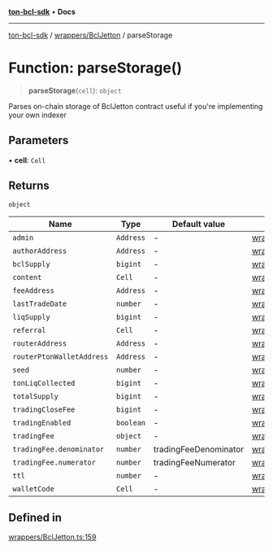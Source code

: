 [**ton-bcl-sdk**](../../../README.md) • **Docs**

***

[ton-bcl-sdk](../../../README.md) / [wrappers/BclJetton](../README.md) / parseStorage

# Function: parseStorage()

> **parseStorage**(`cell`): `object`

Parses on-chain storage of BclJetton contract
useful if you're implementing your own indexer

## Parameters

• **cell**: `Cell`

## Returns

`object`

| Name | Type | Default value | Defined in |
| ------ | ------ | ------ | ------ |
| `admin` | `Address` | - | [wrappers/BclJetton.ts:186](https://github.com/ton-fun-tech/ton-bcl-sdk/blob/7ee0ff6d1b35906d586d4feb09739aac48bafc30/src/wrappers/BclJetton.ts#L186) |
| `authorAddress` | `Address` | - | [wrappers/BclJetton.ts:195](https://github.com/ton-fun-tech/ton-bcl-sdk/blob/7ee0ff6d1b35906d586d4feb09739aac48bafc30/src/wrappers/BclJetton.ts#L195) |
| `bclSupply` | `bigint` | - | [wrappers/BclJetton.ts:189](https://github.com/ton-fun-tech/ton-bcl-sdk/blob/7ee0ff6d1b35906d586d4feb09739aac48bafc30/src/wrappers/BclJetton.ts#L189) |
| `content` | `Cell` | - | [wrappers/BclJetton.ts:187](https://github.com/ton-fun-tech/ton-bcl-sdk/blob/7ee0ff6d1b35906d586d4feb09739aac48bafc30/src/wrappers/BclJetton.ts#L187) |
| `feeAddress` | `Address` | - | [wrappers/BclJetton.ts:196](https://github.com/ton-fun-tech/ton-bcl-sdk/blob/7ee0ff6d1b35906d586d4feb09739aac48bafc30/src/wrappers/BclJetton.ts#L196) |
| `lastTradeDate` | `number` | - | [wrappers/BclJetton.ts:193](https://github.com/ton-fun-tech/ton-bcl-sdk/blob/7ee0ff6d1b35906d586d4feb09739aac48bafc30/src/wrappers/BclJetton.ts#L193) |
| `liqSupply` | `bigint` | - | [wrappers/BclJetton.ts:190](https://github.com/ton-fun-tech/ton-bcl-sdk/blob/7ee0ff6d1b35906d586d4feb09739aac48bafc30/src/wrappers/BclJetton.ts#L190) |
| `referral` | `Cell` | - | [wrappers/BclJetton.ts:202](https://github.com/ton-fun-tech/ton-bcl-sdk/blob/7ee0ff6d1b35906d586d4feb09739aac48bafc30/src/wrappers/BclJetton.ts#L202) |
| `routerAddress` | `Address` | - | [wrappers/BclJetton.ts:205](https://github.com/ton-fun-tech/ton-bcl-sdk/blob/7ee0ff6d1b35906d586d4feb09739aac48bafc30/src/wrappers/BclJetton.ts#L205) |
| `routerPtonWalletAddress` | `Address` | - | [wrappers/BclJetton.ts:206](https://github.com/ton-fun-tech/ton-bcl-sdk/blob/7ee0ff6d1b35906d586d4feb09739aac48bafc30/src/wrappers/BclJetton.ts#L206) |
| `seed` | `number` | - | [wrappers/BclJetton.ts:203](https://github.com/ton-fun-tech/ton-bcl-sdk/blob/7ee0ff6d1b35906d586d4feb09739aac48bafc30/src/wrappers/BclJetton.ts#L203) |
| `tonLiqCollected` | `bigint` | - | [wrappers/BclJetton.ts:194](https://github.com/ton-fun-tech/ton-bcl-sdk/blob/7ee0ff6d1b35906d586d4feb09739aac48bafc30/src/wrappers/BclJetton.ts#L194) |
| `totalSupply` | `bigint` | - | [wrappers/BclJetton.ts:188](https://github.com/ton-fun-tech/ton-bcl-sdk/blob/7ee0ff6d1b35906d586d4feb09739aac48bafc30/src/wrappers/BclJetton.ts#L188) |
| `tradingCloseFee` | `bigint` | - | [wrappers/BclJetton.ts:204](https://github.com/ton-fun-tech/ton-bcl-sdk/blob/7ee0ff6d1b35906d586d4feb09739aac48bafc30/src/wrappers/BclJetton.ts#L204) |
| `tradingEnabled` | `boolean` | - | [wrappers/BclJetton.ts:201](https://github.com/ton-fun-tech/ton-bcl-sdk/blob/7ee0ff6d1b35906d586d4feb09739aac48bafc30/src/wrappers/BclJetton.ts#L201) |
| `tradingFee` | `object` | - | [wrappers/BclJetton.ts:197](https://github.com/ton-fun-tech/ton-bcl-sdk/blob/7ee0ff6d1b35906d586d4feb09739aac48bafc30/src/wrappers/BclJetton.ts#L197) |
| `tradingFee.denominator` | `number` | tradingFeeDenominator | [wrappers/BclJetton.ts:199](https://github.com/ton-fun-tech/ton-bcl-sdk/blob/7ee0ff6d1b35906d586d4feb09739aac48bafc30/src/wrappers/BclJetton.ts#L199) |
| `tradingFee.numerator` | `number` | tradingFeeNumerator | [wrappers/BclJetton.ts:198](https://github.com/ton-fun-tech/ton-bcl-sdk/blob/7ee0ff6d1b35906d586d4feb09739aac48bafc30/src/wrappers/BclJetton.ts#L198) |
| `ttl` | `number` | - | [wrappers/BclJetton.ts:192](https://github.com/ton-fun-tech/ton-bcl-sdk/blob/7ee0ff6d1b35906d586d4feb09739aac48bafc30/src/wrappers/BclJetton.ts#L192) |
| `walletCode` | `Cell` | - | [wrappers/BclJetton.ts:191](https://github.com/ton-fun-tech/ton-bcl-sdk/blob/7ee0ff6d1b35906d586d4feb09739aac48bafc30/src/wrappers/BclJetton.ts#L191) |

## Defined in

[wrappers/BclJetton.ts:159](https://github.com/ton-fun-tech/ton-bcl-sdk/blob/7ee0ff6d1b35906d586d4feb09739aac48bafc30/src/wrappers/BclJetton.ts#L159)
